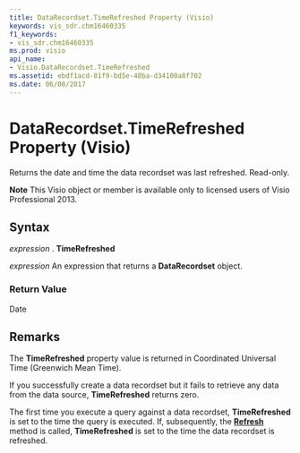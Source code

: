 ```yaml
---
title: DataRecordset.TimeRefreshed Property (Visio)
keywords: vis_sdr.chm16460335
f1_keywords:
- vis_sdr.chm16460335
ms.prod: visio
api_name:
- Visio.DataRecordset.TimeRefreshed
ms.assetid: ebdf1acd-81f9-bd5e-48ba-d34100a8f702
ms.date: 06/08/2017
---
```



# DataRecordset.TimeRefreshed Property (Visio)

Returns the date and time the data recordset was last refreshed. Read-only.


 **Note**  This Visio object or member is available only to licensed users of Visio Professional 2013.


## Syntax

 _expression_ . **TimeRefreshed**

 _expression_ An expression that returns a **DataRecordset** object.


### Return Value

Date


## Remarks

The **TimeRefreshed** property value is returned in Coordinated Universal Time (Greenwich Mean Time).

If you successfully create a data recordset but it fails to retrieve any data from the data source, **TimeRefreshed** returns zero.

The first time you execute a query against a data recordset, **TimeRefreshed** is set to the time the query is executed. If, subsequently, the **[Refresh](datarecordset-refresh-method-visio.md)** method is called, **TimeRefreshed** is set to the time the data recordset is refreshed.


